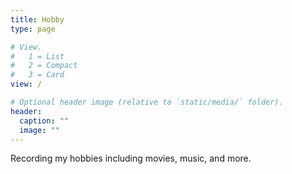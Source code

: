 ```yaml
---
title: Hobby
type: page

# View.
#   1 = List
#   2 = Compact
#   3 = Card
view: /

# Optional header image (relative to `static/media/` folder).
header:
  caption: ""
  image: ""
---
```


Recording my hobbies including movies, music, and more.

